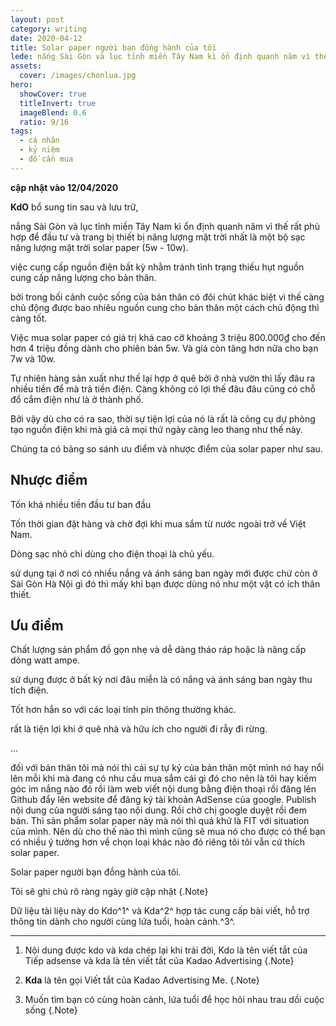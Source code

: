 ```yaml
---
layout: post
category: writing
date: 2020-04-12
title: Solar paper người bạn đồng hành của tôi
lede: nắng Sài Gòn và lục tỉnh miền Tây Nam kì ổn định quanh năm vì thế rất phù hợp để đầu tư và trang bị thiết bị năng lượng mặt trờieadingTime: 8
assets:
  cover: /images/chonlua.jpg
hero:
  showCover: true
  titleInvert: true
  imageBlend: 0.6
  ratio: 9/16
tags:
  - cá nhân
  - kỷ niệm
  - đồ cần mua
---
```

**cập nhật vào 12/04/2020**

**KdO** bổ sung tin sau và lưu trữ,

nắng Sài Gòn và lục tỉnh miền Tây Nam kì ổn định quanh năm vì thế rất phù hợp để đầu tư và trang bị thiết bị năng lượng mặt trời nhất là một bộ sạc năng lượng mặt trời solar paper (5w - 10w).


<Media ratio="844/1500" image="/images/solarpaper.jpg"/>

việc cung cấp nguồn điện bất kỳ nhằm tránh tình trạng thiếu hụt nguồn cung cấp năng lượng cho bản thân.

bởi trong bối cảnh cuộc sống của bản thân có đôi chút khác biệt vì thế càng chủ động được bao nhiêu nguồn cung cho bản thân một cách chủ động thì càng tốt.

Việc mua solar paper có giá trị khá cao cỡ khoảng 3 triệu 800.000₫ cho đến hơn 4 triệu đồng dành cho phiên bản 5w. Và giá còn tăng hơn nữa cho bạn 7w và 10w.

Tự nhiên hàng sản xuất như thế lại hợp ở quê bởi ở nhà vườn thì lấy đâu ra nhiều tiền để mà trả tiền điện. Càng không có lợi thế đâu đâu cũng có chỗ đổ cắm điện như là ở thành phố.

Bởi vậy dù cho có ra sao, thời sự tiện lợi của nó là rất là công cụ dự phòng tạo nguồn điện khi mà giá cả mọi thứ ngày càng leo thang như thế này.

Chúng ta có bảng so sánh ưu điểm và nhược điểm của solar paper như sau.

## Nhược điểm

Tốn khá nhiều tiền đầu tư ban đầu

Tốn thời gian đặt hàng và chờ đợi khi mua sắm từ nước ngoài trở về Việt Nam.

Dòng sạc nhỏ chỉ dùng cho điện thoại là chủ yếu.

sử dụng tại ở nơi có nhiều nắng và ánh sáng ban ngày mới được chứ còn ở Sài Gòn Hà Nội gì đó thì mấy khi bạn được dùng nó như một vật có ích thân thiết.

## Ưu điểm

Chất lượng sản phẩm đồ gọn nhẹ và dễ dàng tháo ráp hoặc là nâng cấp dòng watt ampe.

sử dụng được ở bất kỳ nơi đâu miễn là có nắng và ánh sáng ban ngày thu tích điện.

Tốt hơn hẳn so với các loại tính pin thông thường khác.

rất là tiện lợi khi ở quê nhà và hữu ích cho người đi rẫy đi rừng.

...

đối với bản thân tôi mà nói thì cái sự tự kỷ của bản thân một mình nó hay nổi lên mỗi khi mà đang có nhu cầu mua sắm cái gì đó cho nên là tôi hay kiếm góc im nắng nào đó rồi làm web viết nội dung bằng điện thoại rồi đăng lên Github đẩy lên website để đăng ký tài khoản AdSense của google. Publish nội dung của người sáng tạo nội dung. Rồi chờ chị google duyệt rồi đem bán. Thì sản phẩm solar paper này mà nói thì quá khứ là FIT với situation của mình. Nên dù cho thế nào thì mình cũng sẽ mua nó cho được có thể bạn có nhiều ý tưởng hơn về chọn loại khác nào đó riêng tôi tôi vẫn cứ thích solar paper.

Solar paper người bạn đồng hành của tôi.


Tôi sẽ ghi chú rõ ràng ngày giờ cập nhật {.Note}

Dữ liệu tài liệu này do Kdo^1^ và Kda^2^ hợp tác cung cấp bài viết, hỗ trợ thông tin dành cho người cùng lứa tuổi, hoàn cảnh.^3^.

---

1. Nội dung được kdo và kda chép lại khi trải đời, Kdo là tên viết tắt của Tiếp adsense và kda là tên viết tắt của Kadao Advertising {.Note}

2. **Kda** là tên gọi Viết tắt của Kadao Advertising Me. {.Note}

3. Muốn tìm bạn có cùng hoàn cảnh, lứa tuổi để học hỏi nhau trau dồi cuộc sống {.Note}

<script>
import Media from "../../src/components/Media";

export default {
  components: { Media }
}
</script>
